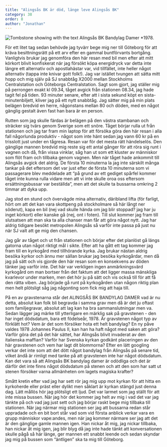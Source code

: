 ```yaml
---
title: "Alingsås BK är död, länge leve Alingsås BK"
category: 38
order: 8
author: "Jonathan"
---
```

<img class="jpg" alt="Tombstone showing with the text Alingsås BK Bandylag Damer *1978." src="https://dbuggen.s3.eu-west-1.amazonaws.com/issue-2023-december/alingsas.jpg">

För ett litet tag sedan behövde jag tyvärr bege mig ner till Göteborg för att kräva besittningsrätt på ett arv efter en gammal buntförvants bortgång. Vanligtvis brukar jag genomföra den här resan med bil men efter att mitt körkort blivit konfiskerat när jag försökt köpa energidryck var detta inte längre ett alternativ och apostlahästar var, vid tillfället, inte heller något alternativ (tappa inte knivar gott folk!). Jag var istället tvungen att sätta mitt hopp och mig själv på SJ snabbtåg X2000 mellan Stockholms Centralstation och Göteborgs Centralstation. Sagt som gjort, jag ställer mig på perrongen exakt kl 09.34, tåget avgick från stationen 08.34, jag hade tagit fel på tiden. 93 minuter senare, efter att i sista sekund köpt en sista-minutenbiljett, kliver jag på ett nytt snabbtåg. Jag sätter mig på min plats belägen bredvid en herre, någonstans mellan 80 och döden, med en något gänglig gestalt även fast han bara är en person.

Rutten som jag skulle färdas är belägen på den västra stambanan och sträcker sig tvärs genom Sverige som ett snöre. Tåget börjar rulla ut från stationen och jag tar fram min laptop för att försöka göra den här resan i alla fall någorlunda produktiv - något som inte hänt sedan jag vann 60 kr på en trisslott just under en tågresa. Resan var för det mesta rätt händelselös. Den gänglige mannen bredvid mig reste sig ett antal gånger för att röra sig runt i vagnen och då, från vissa vinklar, såg han ut som ett kluster av människor som flöt fram och tillbaka genom vagnen. Men när tåget hade ankommit till Alingsås avgick det aldrig. De första 10 minuterna la jag inte särskilt många tankar på det eftersom det var just efter de första 10 minuterna som vi passagerare blev meddelade att “på grund av ett gediget spårfel kommer tåget inte kunna rulla vidare men att vi inte skulle oroa oss eftersom ersättningsbussar var beställda”, men att det skulle ta bussarna omkring 2 timmar att dyka upp.

Jag stod en stund och övervägde mina alternativ, däribland lifta (för farligt, hört om att det kan vara skottpeng på stockholmare så här långt ner söderut), kapa en bil (nej vad skulle hända om jag blir stoppad? jag har ju inget körkort) eller kanske gå (nej, ont i foten). Till slut kommer jag fram till slutsatsen att man ska ta alla chanser man får att göra något nytt. Jag har aldrig tidigare besökt metropolen Alingsås så varför inte passa på just nu när SJ valt att ge mig den chansen.

Jag går av tåget och ut från stationen och börjar efter det planlöst gå längs gatorna utan något riktigt mål i sikte. Efter att ha gått ett tag kommer jag fram till en kyrkogård med tillhörande kyrka. Jag brukar nästan aldrig besöka kyrkor och ännu mer sällan brukar jag besöka kyrkogårdar, men då jag på sätt och vis gjorde den här resan som en konsekvens av döden tänker jag varför inte. Det här var verkligen ingen anmärkningsvärd kyrkogård om man bortser från det faktum att det ligger massa mänskliga kvarlevor under marken, men det hör ju på sätt och vis också till för att få den rätta viben. Jag började gå runt på kyrkogården utan någon riktig plan men helt plötsligt såg jag någonting som fick mig att haja till.

På en av gravstenarna står det ALINGSÅS BK BANDYLAG DAMER vad är nu detta, absolut kan folk bli begravda i samma grav men då är det ju oftast som familjegravar, absolut att lag kan ha bra sammanslutningar men va. Sedan lägger jag märke till ytterligare en märklig sak på gravstenen - den har inget dödsdatum, bara ett födelseår, 1978. Är gravstenen något typ av förklätt hot? Vem är det som försöker hota ett helt bandylag? En ny påve valdes 1978 Johannes Paulus II, kan han ha haft något med saken att göra? Varför göra det på det här sättet, har Alingsås blivit invaderat av den italienska maffian? Varför har Svenska kyrkan godkänt placeringen av den här gravstenen och vem har lagt dit blommorna? Efter en lätt googling verkar det inte som att det dött något bandylag från Alingsås på senare tid, vilket ändå är rimligt med tanke på att gravstenen inte har något dödsdatum. Kan det vara så att Alingsås BK bandylag damer är odödliga och det är därför det inte finns något dödsdatum på stenen och att den som har satt ut stenen försöker varna allmänheten om lagets magiska krafter?

Smått kretin efter vad jag har sett rör jag mig upp mot kyrkan för att hitta en kyrkoherde eller präst eller dylikt men såklart är kyrkan stängd just denna dag. Lätt mållös hör jag plötsligt ett ljud. Det var larmet som jag ställt för att inte missa bussen. När jag hör det kommer jag helt av mig i vad det var jag tänkte på och vad jag just sett och jag börjar raskt bege mig tillbaka till stationen. När jag närmar mig stationen ser jag att bussarna redan står uppradade och en bit bort står vad som vid första anblick verkar vara en grupp människor vape:andes, men när jag kommer närmare ser jag att det är den gänglige gamle mannen igen. Han nickar åt mig, jag nickar tillbaka, han nickar åt mig igen, jag blir blyg då jag inte hade tänkt att konversationen skulle pågå så här länge, ger mannen ett snabbt leende och sedan skyndar jag mig på bussen som “äntligen” ska ta mig till Göteborg.












